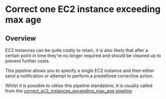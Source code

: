 # Correct one EC2 instance exceeding max age

## Overview

EC2 instances can be quite costly to retain, it is also likely that after a certain point in time they're no longer required and should be cleaned up to prevent further costs.

This pipeline allows you to specify a single EC2 instance and then either send a notification or attempt to perform a predefined corrective action.

Whilst it is possible to utilise this pipeline standalone, it is usually called from the [correct_ec2_instances_exceeding_max_age pipeline](https://hub.flowpipe.io/mods/turbot/aws_thrifty/pipelines/aws_thrifty.pipeline.correct_ec2_instances_exceeding_max_age).
